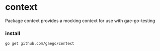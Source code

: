 # context


Package context provides a mocking context for use with gae-go-testing

### install ###
``
  go get github.com/gaego/context
``
